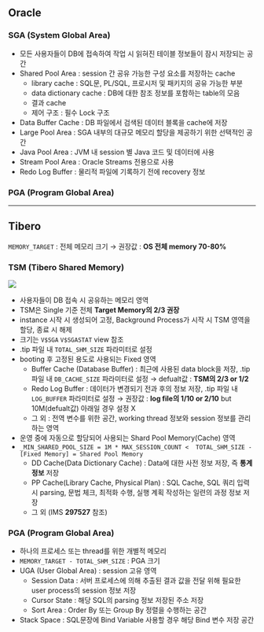 ## Oracle
### SGA (System Global Area)
- 모든 사용자들이 DB에 접속하여 작업 시 읽혀진 테이블 정보들이 잠시 저장되는 공간
- Shared Pool Area : session 간 공유 가능한 구성 요소를 저장하는 cache
  - library cache : SQL문, PL/SQL, 프로시저 및 패키지의 공유 가능한 부분
  - data dictionary cache : DB에 대한 참조 정보를 포함하는 table의 모음
  - 결과 cache
  - 제어 구조 :  필수 Lock 구조
- Data Buffer Cache : DB 파일에서 검색된 데이터 블록을 cache에 저장
- Large Pool Area : SGA 내부의 대규모 메모리 할당을 제공하기 위한 선택적인 공간
- Java Pool Area : JVM 내 session 별 Java 코드 및 데이터에 사용
- Stream Pool Area : Oracle Streams 전용으로 사용
- Redo Log Buffer : 물리적 파일에 기록하기 전에 recovery 정보
### PGA (Program Global Area)

---
## Tibero
`MEMORY_TARGET` : 전체 메모리 크기 → 권장값 : **OS 전체 memory 70-80%**
### TSM (Tibero Shared Memory)
![](https://prod-files-secure.s3.us-west-2.amazonaws.com/2e9f035b-3bba-4ce1-902b-03e8e4545fa2/50e74659-9cf4-4d7e-a1bb-37b94051050d/3.1_TSM.png?X-Amz-Algorithm=AWS4-HMAC-SHA256&X-Amz-Content-Sha256=UNSIGNED-PAYLOAD&X-Amz-Credential=ASIAZI2LB466SNOM4GW2%2F20250716%2Fus-west-2%2Fs3%2Faws4_request&X-Amz-Date=20250716T085405Z&X-Amz-Expires=3600&X-Amz-Security-Token=IQoJb3JpZ2luX2VjEEEaCXVzLXdlc3QtMiJIMEYCIQDicrJA7szGTjhAPcujmopCpr0%2BuYeg4jtoZepeOMIfAwIhAOmmwgxsvx0QMmxaHbLQCOiqB7IEudDvy7iHMYCTFtQZKv8DCFoQABoMNjM3NDIzMTgzODA1IgzdoZB529nHvlhdIO0q3AMHJ4p3x1w0Rfz2STXrYw%2Fhrm%2FnYDdjZrg6wJWkiXup7zeTljZgNE0EqfNNKOWl7HlKoqbbebZrIMM7iA4y8Dm75PHomSRXHKZn57R%2BSvm%2FGrIss%2FwJYHl2DDuR%2BdcF7TK%2BRIZwAwUUo9F74uM6uU0vyO6oF4kiBsN1js%2F0AYvuUf1%2BuNy92VLYetniy%2B3dXxcPwC2%2FQxua%2B96nfQMzWVP4RDFZSUCjFtxnrfrSnj1xu3ROJdDMNHaNqxfKUt0yT9GhAKmFLKL1U%2BL2prjmdnnNWFsdk%2Fwh67bZ9JBtruc6Cxn2Y%2BCqScNq0oCkJMolFo2KCLln59TI542pMvDTX2FGhAajMqeN58XoK4pfX%2BPQij9obvn38RE86VmEWoLZcfYuHAtdmty9qcM7RnIuS97euKOVHqhjeJqk0byaUzy1dLX5%2BAUpq88DomZtUJNemjQchpbqB%2FGeiT5Z0PTdWBJvuhyG9aUnF69S%2Ffs23Z5MQ5PJaFQbdxCwS5%2BCiB%2FCxj1MeetxayHFUuhuuD27EotQ2v82J6F7ViMjy%2FIlUczBbgRSx8slVJZzM9r6vPbcuSL8D8nmj067IsWKU8oK0MJevfEDWj2VANQCH7VqDc5HtnxRs0WjimjjsB%2BnRTDYy93DBjqkAWC2K2R%2BKDDUJfmjoDFhXppVqVK6HpmkvXKZGgBhvsIyE8sSzAHpUWsZ9o39WFUInK3mVac2nm0gQT6A1Ud1ecoBrqlD5UV2x%2BWLCzx5uFaylwfRD3T17ocx7OJBq1WcyG%2BwQ9GOhcimGgHD%2FjTKnMTscLDYcRm2MMGhjdeB8W5NyvQUFKB2U7HoeiIkir%2BfjGfuy9O%2BJMHxEQ657ITofykyVDNA&X-Amz-Signature=bb9f660e6748e38a53ccc6bc9b0276f72116251e5b1750f7db8fa3af0b8ac651&X-Amz-SignedHeaders=host&x-amz-checksum-mode=ENABLED&x-id=GetObject)
- 사용자들이 DB 접속 시 공유하는 메모리 영역
- TSM은 Single 기준 전체 **Target Memory의 2/3 권장**
- instance 시작 시 생성되어 고정, Background Process가 시작 시 TSM 영역을 할당, 종료 시 해제
- 크기는 `V$SGA` `V$SGASTAT` view 참조
- .tip 파일 내 `TOTAL_SHM_SIZE` 파라미터로 설정
- booting 후 고정된 용도로 사용되는 Fixed 영역
  - Buffer Cache (Database Buffer) : 최근에 사용된 data block을 저장, .tip 파일 내 `DB_CACHE_SIZE` 파라미터로 설정 → defualt값 : **TSM의 2/3 or 1/2**
  - Redo Log Buffer : 데이터가 변경되기 전과 후의 정보 저장, .tip 파일 내 `LOG_BUFFER` 파라미터로 설정 → 권장값 : **log file의 1/10 or 2/10** but 10M(defualt값) 아래일 경우 설정 X
  - 그 외 : 전역 변수를 위한 공간, working thread 정보와 session 정보를 관리하는 영역
- 운영 중에 자동으로 할당되어 사용되는 Shard Pool Memory(Cache) 영역
- `_MIN_SHARED_POOL_SIZE = 1M * MAX_SESSION_COUNT <  TOTAL_SHM_SIZE - [Fixed Memory] = Shared Pool Memory`
  - DD Cache(Data Dictionary Cache) : Data에 대한 사전 정보 저장, 즉 **통계정보** 저장 
  - PP Cache(Library Cache, Physical Plan) : SQL Cache, SQL 쿼리 입력 시 parsing, 문법 체크, 최적화 수행, 실행 계획 작성하는 일련의 과정 정보 저장
  - 그 외  (IMS **297527** 참조)
### PGA (Program Global Area)
- 하나의 프로세스 또는 thread를 위한 개별적 메모리
- `MEMORY_TARGET - TOTAL_SHM_SIZE` : PGA 크기
- UGA (User Global Area) : session 고유 영역
  - Session Data : 서버 프로세스에 의해 추출된 결과 값을 전달 위해 필요한 user process의 session 정보 저장
  - Cursor State : 해당 SQL의 parsing 정보 저장된 주소 저장
  - Sort Area : Order By 또는 Group By 정렬을 수행하는 공간
- Stack Space : SQL문장에 Bind Variable 사용할 경우 해당 Bind 변수 저장 공간

